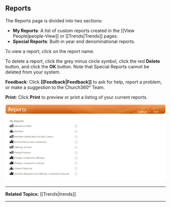 ## Reports

The Reports page is divided into two sections:

-   **My Reports**: A list of custom reports created in the [[View
    People|people-View]] or [[Trends|Trends]] pages.
-   **Special Reports**: Built-in year end denominational reports.

To view a report, click on the report name.

To delete a report, click the grey minus circle symbol, click the red
**Delete** button, and click the **OK** button. Note that Special
Reports cannot be deleted from your system.

**Feedback**: Click **[[Feedback|Feedback]]** to ask for help, report a problem, or
make a suggestion to the Church360° Team.

**Print**: Click **Print** to preview or print a listing of your current
reports.

![Reports](images/Reports.PNG "Reports")

* * * * *

**Related Topics:** [[Trends|trends]]

* * * * *
